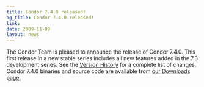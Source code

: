 ```yaml
---
title: Condor 7.4.0 released!
og_title: Condor 7.4.0 released!
link: 
date: 2009-11-09
layout: news
---
```


The Condor Team is pleased to announce the release of Condor 7.4.0. This first release in a new stable series includes all new features added in the 7.3 development series.  See the <a href="manual/latest-stable/9_Version_History.html">Version History</a> for a complete list of changes.  Condor 7.4.0 binaries and source code are available from <a href="downloads/">our Downloads page.</a> 
